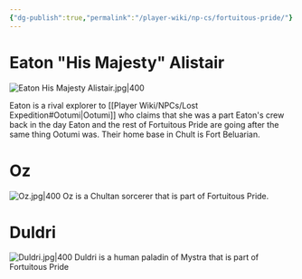 ```yaml
---
{"dg-publish":true,"permalink":"/player-wiki/np-cs/fortuitous-pride/"}
---
```


# Eaton "His Majesty" Alistair

![Eaton His Majesty Alistair.jpg|400](/img/user/Portraits/Eaton%20His%20Majesty%20Alistair.jpg)

Eaton is a rival explorer to [[Player Wiki/NPCs/Lost Expedition#Ootumi\|Ootumi]] who claims that she was a part Eaton's crew back in the day
Eaton and the rest of Fortuitous Pride are going after the same thing Ootumi was.
Their home base in Chult is Fort Beluarian.

# Oz

![Oz.jpg|400](/img/user/Portraits/Oz.jpg)
Oz is a Chultan sorcerer that is part of Fortuitous Pride.

# Duldri

![Duldri.jpg|400](/img/user/Portraits/Duldri.jpg)
Duldri is a human paladin of Mystra that is part of Fortuitous Pride